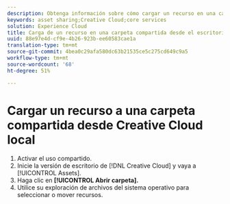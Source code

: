 ```yaml
---
description: Obtenga información sobre cómo cargar un recurso en una carpeta compartida desde el escritorio de Creative Cloud al Experience Cloud.
keywords: asset sharing;Creative Cloud;core services
solution: Experience Cloud
title: Carga de un recurso en una carpeta compartida desde el escritorio de Creative Cloud | Adobe Experience Cloud
uuid: 88e97e4d-cf9e-4b26-923b-ee60583cae1a
translation-type: tm+mt
source-git-commit: 4bea0c29afa580dc63b21535ce5c275cd649c9a5
workflow-type: tm+mt
source-wordcount: '68'
ht-degree: 51%

---
```



# Cargar un recurso a una carpeta compartida desde Creative Cloud local

1. Activar el uso compartido.
1. Inicie la versión de escritorio de [!DNL Creative Cloud] y vaya a [!UICONTROL Assets].
1. Haga clic en **[!UICONTROL Abrir carpeta].**
1. Utilice su exploración de archivos del sistema operativo para seleccionar o mover recursos.
